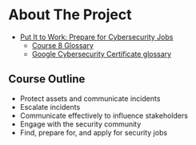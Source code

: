 # About The Project

- [Put It to Work: Prepare for Cybersecurity Jobs](https://www.coursera.org/learn/prepare-for-cybersecurity-jobs)
  - [Course 8 Glossary](https://docs.google.com/document/d/16YXHPp3fagt7coPtcEDlFUDzkmTRyLLyrjg7yuu0yOo/template/preview)
  - [Google Cybersecurity Certificate glossary](https://docs.google.com/document/d/1Feb8pHRY-blnpaLOohds2esd6IWdCIp-ikG7G_omSj4/template/preview?resourcekey=0-YHcAISkCiqGDq5KwO6yNeQ)

## Course Outline

- Protect assets and communicate incidents
- Escalate incidents
- Communicate effectively to influence stakeholders
- Engage with the security community
- Find, prepare for, and apply for security jobs

